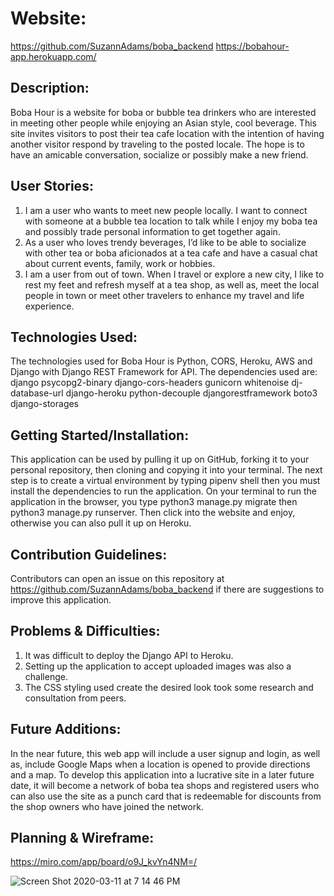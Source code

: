 # Website:

https://github.com/SuzannAdams/boba_backend
https://bobahour-app.herokuapp.com/

## Description:

Boba Hour is a website for boba or bubble tea drinkers who are interested in meeting other people while enjoying an Asian style, cool beverage. This site invites visitors to post their tea cafe location with the intention of having another visitor respond by traveling to the posted locale. The hope is to have an amicable conversation, socialize or possibly make a new friend.

## User Stories:

1. I am a user who wants to meet new people locally. I want to connect with someone at a bubble tea location to talk while I enjoy my boba tea and possibly trade personal information to get together again.
2. As a user who loves trendy beverages, I’d like to be able to socialize with other tea or boba aficionados at a tea cafe and have a casual chat about current events, family, work or hobbies.
3. I am a user from out of town. When I travel or explore a new city, I like to rest my feet and refresh myself at a tea shop, as well as, meet the local people in town or meet other travelers to enhance my travel and life experience.

## Technologies Used:

The technologies used for Boba Hour is Python, CORS, Heroku, AWS and Django with Django REST Framework for API. The dependencies used are:
django
psycopg2-binary
django-cors-headers
gunicorn
whitenoise
dj-database-url
django-heroku
python-decouple
djangorestframework
boto3
django-storages

## Getting Started/Installation:

This application can be used by pulling it up on GitHub, forking it to your personal repository, then cloning and copying it into your terminal. The next step is to create a virtual environment by typing pipenv shell then you must install the dependencies to run the application. On your terminal to run the application in the browser, you type python3 manage.py migrate then python3 manage.py runserver. Then click into the website and enjoy, otherwise you can also pull it up on Heroku.

## Contribution Guidelines:

Contributors can open an issue on this repository at https://github.com/SuzannAdams/boba_backend if there are suggestions to improve this application.

## Problems & Difficulties:

1. It was difficult to deploy the Django API to Heroku.
2. Setting up the application to accept uploaded images was also a challenge.
3. The CSS styling used create the desired look took some research and consultation from peers.

## Future Additions:

In the near future, this web app will include a user signup and login, as well as, include Google Maps when a location is opened to provide directions and a map. To develop this application into a lucrative site in a later future date, it will become a network of boba tea shops and registered users who can also use the site as a punch card that is redeemable for discounts from the shop owners who have joined the network.

## Planning & Wireframe:

https://miro.com/app/board/o9J_kvYn4NM=/

![Screen Shot 2020-03-11 at 7 14 46 PM](https://user-images.githubusercontent.com/58324606/76480693-bd61c180-63cc-11ea-9b56-147bf0e431a2.png)
